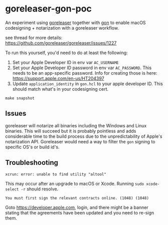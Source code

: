 
goreleaser-gon-poc
==================

An experiment using [goreleaser](https://goreleaser.com/) together with [gon](https://github.com/mitchellh/gon) to enable
macOS codesigning + notarization with a goreleaser workflow.

see thread for more details: https://github.com/goreleaser/goreleaser/issues/1227

To run this yourself, you'd need to do at least the following:

1. Set your Apple Developer ID in env var `AC_USERNAME`
2. Set your Apple Developer ID password in env var `AC_PASSWORD`. This needs to be an app-specific password.
   Info for creating those is here: https://support.apple.com/en-us/HT204397
3. Update `application_identity` in `gon.hcl` to your apple developer ID. This should match what's in your codesigning cert.

`make snapshot`

Issues
------

goreleaser will notarize all binaries including the Windows and Linux binaries. This will succeed but it is probably
pointless and adds considerable time to the build process due to the unpredictability of Apple's notarization API.
Goreleaser would need a way to filter the `gon` signing to specific OS's or build id's.

Troubleshooting
---------------

```
xcrun: error: unable to find utility "altool"
```

This may occur after an upgrade to macOS or Xcode. Running `sudo xcode-select -r` should resolve.

```
You must first sign the relevant contracts online. (1048) (1048)
```

Goto https://developer.apple.com, login, and there might be a banner stating that
the agreements have been updated and you need to re-sign them.
